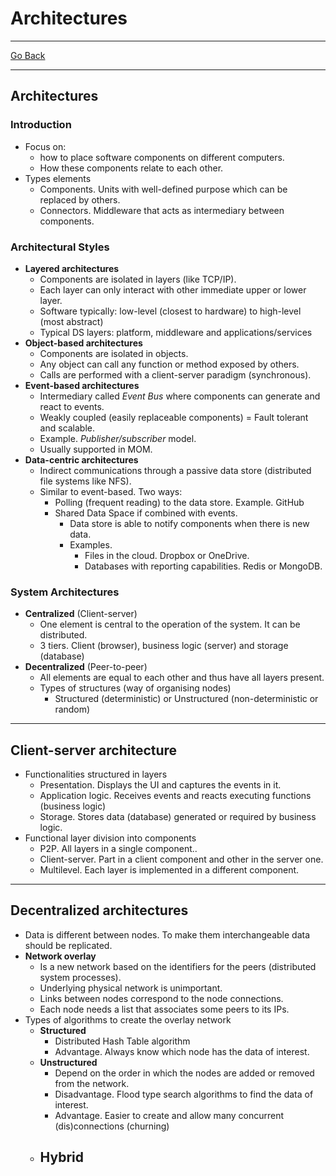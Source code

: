 # Architectures
---
[Go Back](UNIOVI/3S2_DistSys/README.md)

---
## Architectures
### Introduction
- Focus on:
	- how to place software components on different computers.
	- How these components relate to each other.
- Types elements
	- Components. Units with well-defined purpose which can be replaced by others.
	- Connectors. Middleware that acts as intermediary between components.
### Architectural Styles
- **Layered architectures**
	- Components are isolated in layers (like TCP/IP).
	- Each layer can only interact with other immediate upper or lower layer.
	- Software typically: low-level (closest to hardware) to high-level (most abstract)
	- Typical DS layers: platform, middleware and applications/services
- **Object-based architectures**
	- Components are isolated in objects.
	- Any object can call any function or method exposed by others.
	- Calls are performed with a client-server paradigm (synchronous).
- **Event-based architectures**
	- Intermediary called *Event Bus* where components can generate and react to events.
	- Weakly coupled (easily replaceable components) = Fault tolerant and scalable.
	- Example. *Publisher/subscriber* model.
	- Usually supported in MOM.
- **Data-centric architectures**
	- Indirect communications through a passive data store (distributed file systems like NFS).
	- Similar to event-based. Two ways:
		- Polling (frequent reading) to the data store. Example. GitHub
		- Shared Data Space if combined with events.
			- Data store is able to notify components when there is new data.
			- Examples.
				- Files in the cloud. Dropbox or OneDrive.
				- Databases with reporting capabilities. Redis or MongoDB.
### System Architectures
- **Centralized** (Client-server)
	- One element is central to the operation of the system. It can be distributed.
	- 3 tiers. Client (browser), business logic (server) and storage (database)
- **Decentralized** (Peer-to-peer)
	- All elements are equal to each other and thus have all layers present.
	- Types of structures (way of organising nodes)
		- Structured (deterministic) or Unstructured (non-deterministic or random)
---
## Client-server architecture
- Functionalities structured in layers
	- Presentation. Displays the UI and captures the events in it.
	- Application logic. Receives events and reacts executing functions (business logic)
	- Storage. Stores data (database) generated or required by business logic.
- Functional layer division into components
	- P2P. All layers in a single component..
	- Client-server. Part in a client component and other in the server one.
	- Multilevel. Each layer is implemented in a different component.
---
## Decentralized architectures
- Data is different between nodes. To make them interchangeable data should be replicated.
- **Network overlay**
	- Is a new network based on the identifiers for the peers (distributed system processes).
	- Underlying physical network is unimportant.
	- Links between nodes correspond to the node connections.
	- Each node needs a list that associates some peers to its IPs.
- Types of algorithms to create the overlay network
	- **Structured**
		- Distributed Hash Table algorithm
		- Advantage. Always know which node has the data of interest.
	- **Unstructured**
		- Depend on the order in which the nodes are added or removed from the network.
		- Disadvantage. Flood type search algorithms to find the data of interest.
		- Advantage. Easier to create and allow many concurrent (dis)connections (churning)
	- **Hybrid**
		- 
